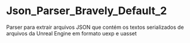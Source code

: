 # Json_Parser_Bravely_Default_2
Parser para extrair arquivos JSON que contém os textos serializados de arquivos da Unreal Engine em formato uexp e uasset
